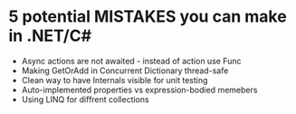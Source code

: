 # 5 potential MISTAKES you can make in .NET/C#

- Async actions are not awaited - instead of action use Func<Task>
- Making GetOrAdd in Concurrent Dictionary thread-safe
- Clean way to have Internals visible for unit testing
- Auto-implemented properties vs expression-bodied memebers
- Using LINQ for diffrent collections
